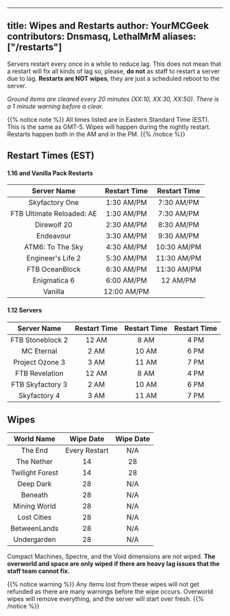 ---
title: Wipes and Restarts
author: YourMCGeek
contributors: Dnsmasq, LethalMrM
aliases: ["/restarts"]
-----------------------------

Servers restart every once in a while to reduce lag. This does not mean that a restart will fix all kinds of lag so, please, **do not** as staff to restart a server due to lag. **Restarts are NOT wipes**, they are just a scheduled reboot to the server. 

*Ground items are cleared every 20 minutes (XX:10, XX:30, XX:50). There is a 1 minute warning before a clear.*

{{% notice note %}}
All times listed are in Eastern Standard Time (EST). This is the same as GMT-5. Wipes will happen during the nightly restart. Restarts happen both in the AM and in the PM.
{{% /notice %}}

## Restart Times (EST)


####  1.16 and Vanilla Pack Restarts

| Server Name                 | Restart Time   | Restart Time   |
| :-------------------------: | :------------: | :------------: |
| Skyfactory One              | 1:30 AM/PM     | 7:30 AM/PM     |
| FTB Ultimate Reloaded: AE   | 1:30 AM/PM     | 7:30 AM/PM     |
| Direwolf 20                 | 2:30 AM/PM     | 8:30 AM/PM     |
| Endeavour                   | 3:30 AM/PM     | 9:30 AM/PM     |
| ATM6: To The Sky            | 4:30 AM/PM     | 10:30 AM/PM    |
| Engineer's Life 2           | 5:30 AM/PM     | 11:30 AM/PM    |
| FTB OceanBlock              | 6:30 AM/PM     | 11:30 AM/PM    |
| Enigmatica 6                | 6:00 AM/PM     | 12 AM/PM       |
| Vanilla                     | 12:00 AM/PM    |                |

#### 1.12 Servers

| Server Name        |  Restart Time  |  Restart Time  |  Restart Time  |
| :----------------: |:--------------:|:--------------:|:--------------:|
| FTB Stoneblock 2   |     12 AM      |      8 AM      |      4 PM      |
| MC Eternal         |      2 AM      |     10 AM      |      6 PM      |
| Project Ozone 3    |      3 AM      |     11 AM      |      7 PM      |
| FTB Revelation     |     12 AM      |      8 AM      |      4 PM      |
| FTB Skyfactory 3   |      2 AM      |     10 AM      |      6 PM      |
| Skyfactory 4       |      3 AM      |     11 AM      |      7 PM      |

##  Wipes 

| World Name      | Wipe Date     | Wipe Date |
| :--------:      | :-------:     | :-------: |
| The End         | Every Restart | N/A       |
| The Nether      | 14            | 28        |
| Twilight Forest | 14            | 28        |
| Deep Dark       | 28            | N/A       |
| Beneath         | 28            | N/A       |
| Mining World    | 28            | N/A       |
| Lost Cities     | 28            | N/A       |
| BetweenLands    | 28            | N/A       |
| Undergarden     | 28            | N/A       |

Compact Machines, Spectre, and the Void dimensions are not wiped. **The overworld and space are only wiped if there are heavy lag issues that the staff team cannot fix.**

{{% notice warning %}}
Any items lost from these  wipes will not get refunded as there are many warnings before the wipe occurs. Overworld wipes will remove everything, and the server will start over fresh.
{{% /notice %}}



